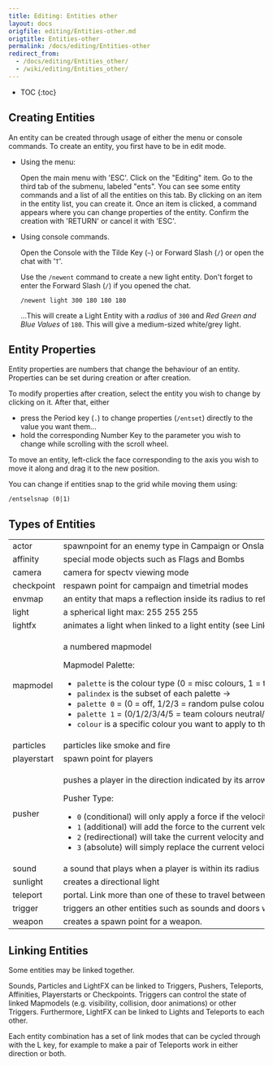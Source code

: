 ```yaml
---
title: Editing: Entities other
layout: docs
origfile: editing/Entities-other.md
origtitle: Entities-other
permalink: /docs/editing/Entities-other
redirect_from:
  - /docs/editing/Entities_other/
  - /wiki/editing/Entities_other/
---
```

* TOC
{:toc}
## Creating Entities

An entity can be created through usage of either the menu or console commands. To create an entity, you first have to be in edit mode.

- Using the menu:

  Open the main menu with 'ESC'. Click on the "Editing" item. Go to the third tab of the submenu, labeled "ents". You can see some entity commands and a list of all the entities on this tab. By clicking on an item in the entity list, you can create it. Once an item is clicked, a command appears where you can change properties of the entity. Confirm the creation with 'RETURN' or cancel it with 'ESC'.

- Using console commands.

  Open the Console with the Tilde Key (`~`) or Forward Slash (`/`) or open the chat with '`T`'.

  Use the `/newent` command to create a new light entity. Don't forget to enter the Forward Slash (`/`) if you opened the chat.

  `/newent light 300 180 180 180`

  ...This will create a Light Entity with a *radius* of `300` and *Red Green and Blue Values* of `180`. This will give a medium-sized white/grey light.

## Entity Properties

Entity properties are numbers that change the behaviour of an entity. Properties can be set during creation or after creation.

To modify properties after creation, select the entity you wish to change by clicking on it. After that, either

- press the Period key (`.`) to change properties (`/entset`) directly to the value you want them...
- hold the corresponding Number Key to the parameter you wish to change while scrolling with the scroll wheel.

To move an entity, left-click the face corresponding to the axis you wish to move it along and drag it to the new position.

You can change if entities snap to the grid while moving them using:

`/entselsnap (0|1)`

## Types of Entities

<table cellspacing="10" style="width:100%">
    <tr>
        <td width="174">actor</td>
        <td width="219">spawnpoint for an enemy type in Campaign or Onslaught mode</td>
    </tr>
    <tr>
        <td width="174">affinity</td>
        <td width="219">special mode objects such as Flags and Bombs</td>
    </tr>
    <tr>
        <td width="174">camera</td>
        <td width="219">camera for spectv viewing mode</td>
    </tr>
    <tr>
        <td width="174">checkpoint</td>
        <td width="219">respawn point for campaign and timetrial modes</td>
    </tr>
    <tr>
        <td width="174">envmap</td>
        <td width="219">an entity that maps a reflection inside its radius to reflective surfaces</td>
    <tr>
        <td width="174">light</td>
        <td width="219">a spherical light max: 255 255 255</td>
    </tr>
    <tr>
        <td width="174">lightfx</td>
        <td width="219">animates a light when linked to a light entity (see Linking Objects)</td>
    </tr>
    <tr>
        <td width="174">mapmodel</td>
        <td width="219">
            <p>a numbered mapmodel</p>
            <p>Mapmodel Palette:</p>
            <ul>
                <li><code>palette</code> is the colour type (0 = misc colours, 1 = team colours)</li>
                <li><code>palindex</code> is the subset of each palette -></li>
                <li><code>palette 0</code> = (0 = off, 1/2/3 = random pulse colours [fire/etc], 4/5/6 = linearly interpolated pulse colours)</li>
                <li><code>palette 1</code> = (0/1/2/3/4/5 = team colours neutral/alpha/omega/kappa/sigma/enemy (only in team games), 6/7/8/9/10/11 = forced team colour)</li>
                <li><code>colour</code> is a specific colour you want to apply to the model (24 bit colour value, eg. `0xRRGGBB` in hex)</li>
        </td>
    </tr>
    <tr>
        <td width="174">particles</td>
        <td width="219">particles like smoke and fire</td>
    <tr>
        <td width="174">playerstart</td>
        <td width="219">spawn point for players</td>
    </tr>
    <tr>
        <td width="174">pusher</td>
        <td width="219">
            <p>pushes a player in the direction indicated by its arrow</p>
            <p>Pusher Type:</p>
            <ul>
                <li><code>0</code> (conditional) will only apply a force if the velocity on each axis to which it is applying it to is below the amount threshold.</li>
                <li><code>1</code> (additional) will add the force to the current velocity.</li>
                <li><code>2</code> (redirectional) will take the current velocity and redirect it into the pusher direction and apply the force.</li>
                <li><code>3</code> (absolute) will simply replace the current velocity with the pusher direction and force."</li>
            </ul>
        </td>
    </tr>
    <tr>
        <td width="174">sound</td>
        <td width="219">a sound that plays when a player is within its radius</td>
    </tr>
    <tr>
        <td width="174">sunlight</td>
        <td width="219">creates a directional light</td>
    </tr>
    <tr>
        <td width="174">teleport</td>
        <td width="219">portal. Link more than one of these to travel between them (see Linking)</td>
    </tr>
    <tr>
        <td width="174">trigger</td>
        <td width="219">triggers an other entities such as sounds and doors when a player is within its radius (see Linking)</td>
    </tr>
    <tr>
        <td width="174">weapon</td>
        <td width="219">creates a spawn point for a weapon.</td>
    </tr>
</table>

## Linking Entities

Some entities may be linked together.

Sounds, Particles and LightFX can be linked to Triggers, Pushers, Teleports, Affinities, Playerstarts or Checkpoints. Triggers can control the state of linked Mapmodels (e.g. visibility, collision, door animations) or other Triggers. Furthermore, LightFX can be linked to Lights and Teleports to each other.

Each entity combination has a set of link modes that can be cycled through with the L key, for example to make a pair of Teleports work in either direction or both.
